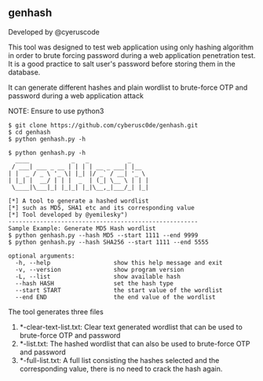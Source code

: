 ## genhash
Developed by @cyeruscode 

This tool was designed to test web application using only hashing algorithm in order to brute forcing password during a web application penetration test. It is a good practice to salt user's password before storing them in the database.

It can generate different hashes and plain wordlist to brute-force OTP and password during a web application attack

NOTE: Ensure to use python3 
``` 
$ git clone https://github.com/cyberusc0de/genhash.git
$ cd genhash
$ python genhash.py -h 
```

```
$ python genhash.py -h 
  ____            _   _           _
 / ___| ___ _ __ | | | | __ _ ___| |__
| |  _ / _ \ '_ \| |_| |/ _` / __| '_ \
| |_| |  __/ | | |  _  | (_| \__ \ | | |
 \____|\___|_| |_|_| |_|\__,_|___/_| |_|

[*] A tool to generate a hashed wordlist
[*] such as MD5, SHA1 etc and its corresponding value
[*] Tool developed by @yemilesky")
------------------------------------------------------
Sample Example: Generate MD5 Hash wordlist 
$ python genhash.py --hash MD5 --start 1111 --end 9999
$ python genhash.py --hash SHA256 --start 1111 --end 5555
```
```
optional arguments: 
  -h, --help                  show this help message and exit 
  -v, --version               show program version 
  -L, --list                  show available hash
  --hash HASH                 set the hash type 
  --start START               the start value of the wordlist 
  --end END                   the end value of the wordlist 
```
The tool generates three files 
1. *-clear-text-list.txt: Clear text generated wordlist that can be used to brute-force OTP and password  
2. *-list.txt: The hashed wordlist that can also be used to brute-force OTP and password 
3. *-full-list.txt: A full list consisting the hashes selected and the corresponding value, there is no need to crack the hash again. 
